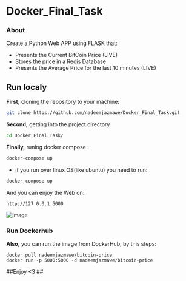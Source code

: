 # Docker_Final_Task


### About ###
Create a Python Web APP using FLASK that:
* Presents the Current BitCoin Price (LIVE)
* Stores the price in a Redis Database
* Presents the Average Price for the last 10 minutes (LIVE)

## Run localy ###

**First,** cloning the repository to your machine:
```bash
git clone https://github.com/nadeemjazmawe/Docker_Final_Task.git
```

**Second,** getting into the project directory
```bash
cd Docker_Final_Task/
```

**Finally,** runing docker compose :
```bash
docker-compose up
```
* if you run over linux OS(like ubuntu) you need to run:
```bash
docker-compose up
```

And you can enjoy the Web on:
``` 
http://127.0.0.1:5000
```

![image](https://user-images.githubusercontent.com/44744877/179414350-a3bdf64d-2011-43d2-8694-5f61189b453e.png)


### Run Dockerhub ###
**Also,** you can run the image from DockerHub, by this steps:
```
docker pull nadeemjazmawe/bitcoin-price
docker run -p 5000:5000 -d nadeemjazmawe/bitcoin-price
```


##Enjoy <3 ##
